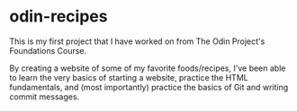 # odin-recipes
This is my first project that I have worked on from The Odin Project's Foundations Course.

By creating a website of some of my favorite foods/recipes, I've been able to learn the very basics of starting a website, practice the HTML fundamentals, and (most importantly) practice the basics of Git and writing commit messages. 